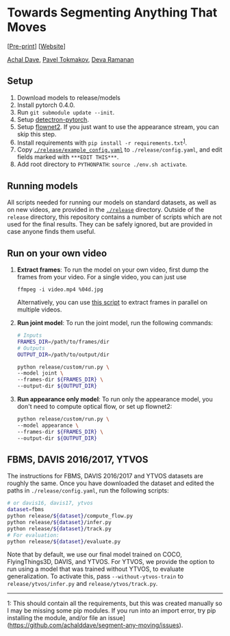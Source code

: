 # Towards Segmenting Anything That Moves

[[Pre-print](https://arxiv.org/abs/1902.03715)] [[Website](http://www.achaldave.com/projects/anything-that-moves/)]

[Achal Dave](http://www.achaldave.com/), [Pavel Tokmakov](http://thoth.inrialpes.fr/people/tokmakov/), [Deva Ramanan](http://www.cs.cmu.edu/~deva/)

## Setup

1. Download models to release/models
1. Install pytorch 0.4.0.
1. Run `git submodule update --init`.
1. Setup [detectron-pytorch](./detectron_pytorch).
1. Setup [flownet2](https://github.com/lmb-freiburg/flownet2). If you just
want to use the appearance stream, you can skip this step.
1. Install requirements with `pip install -r requirements.txt`<sup>[1](#footnote1)</sup>.
1. Copy [`./release/example_config.yaml`](./release/example_config.yaml) to
   `./release/config.yaml`, and edit fields marked with `***EDIT THIS***`.
1. Add root directory to `PYTHONPATH`: `source ./env.sh activate`.

## Running models

All scripts needed for running our models on standard datasets, as well as on
new videos, are provided in the [`./release`](./release) directory. Outside
of the `release` directory, this repository contains a number of scripts
which are not used for the final results. They can be safely ignored, but are
provided in case anyone finds them useful.

## Run on your own video

1. **Extract frames**: To run the model on your own video, first dump the frames from your video.
For a single video, you can just use

    ```ffmpeg -i video.mp4 %04d.jpg```

    Alternatively, you can use [this
script](https://github.com/achalddave/video-tools/blob/master/dump_frames.py)
to extract frames in parallel on multiple videos.

1. **Run joint model**: To run the joint model, run the following commands:
    ```bash
    # Inputs
    FRAMES_DIR=/path/to/frames/dir
    # Outputs
    OUTPUT_DIR=/path/to/output/dir

    python release/custom/run.py \
    --model joint \
    --frames-dir ${FRAMES_DIR} \
    --output-dir ${OUTPUT_DIR}
    ```

1. **Run appearance only model**: To run only the appearance model, you don't
    need to compute optical flow, or set up flownet2:
    ```bash
    python release/custom/run.py \
    --model appearance \
    --frames-dir ${FRAMES_DIR} \
    --output-dir ${OUTPUT_DIR}
    ```


## FBMS, DAVIS 2016/2017, YTVOS

The instructions for FBMS, DAVIS 2016/2017 and YTVOS datasets are roughly the
same. Once you have downloaded the dataset and edited the paths in
`./release/config.yaml`, run the following scripts:

```bash
# or davis16, davis17, ytvos
dataset=fbms
python release/${dataset}/compute_flow.py
python release/${dataset}/infer.py
python release/${dataset}/track.py
# For evaluation:
python release/${dataset}/evaluate.py
```

Note that by default, we use our final model trained on COCO, FlyingThings3D,
DAVIS, and YTVOS. For YTVOS, we provide the option to run using a model that
was trained without YTVOS, to evaluate generalization. To activate this, pass
`--without-ytvos-train` to `release/ytvos/infer.py` and
`release/ytvos/track.py`.

---
<a name="footnote1">1</a>: This should contain all the requirements, but this was created manually so I may be missing some pip modules. If you run into an import error, try pip installing the module, and/or file an issue](https://github.com/achalddave/segment-any-moving/issues).


